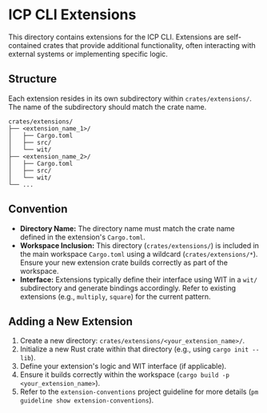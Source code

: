 # ICP CLI Extensions

This directory contains extensions for the ICP CLI. Extensions are self-contained crates that provide additional functionality, often interacting with external systems or implementing specific logic.

## Structure

Each extension resides in its own subdirectory within `crates/extensions/`. The name of the subdirectory should match the crate name.

```
crates/extensions/
├── <extension_name_1>/
│   ├── Cargo.toml
│   ├── src/
│   └── wit/
├── <extension_name_2>/
│   ├── Cargo.toml
│   ├── src/
│   └── wit/
└── ...
```

## Convention

- **Directory Name:** The directory name must match the crate name defined in the extension's `Cargo.toml`.
- **Workspace Inclusion:** This directory (`crates/extensions/`) is included in the main workspace `Cargo.toml` using a wildcard (`crates/extensions/*`). Ensure your new extension crate builds correctly as part of the workspace.
- **Interface:** Extensions typically define their interface using WIT in a `wit/` subdirectory and generate bindings accordingly. Refer to existing extensions (e.g., `multiply`, `square`) for the current pattern.

## Adding a New Extension

1.  Create a new directory: `crates/extensions/<your_extension_name>/`.
2.  Initialize a new Rust crate within that directory (e.g., using `cargo init --lib`).
3.  Define your extension's logic and WIT interface (if applicable).
4.  Ensure it builds correctly within the workspace (`cargo build -p <your_extension_name>`).
5.  Refer to the `extension-conventions` project guideline for more details (`pm guideline show extension-conventions`).
